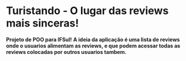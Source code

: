 # Turistando - O lugar das reviews mais sinceras!
**Projeto de POO para IFSul!**
**A ideia da aplicação é uma lista de reviews onde o usuarios alimentam as reviews, e que podem acessar todas as reviews colocadas por outros usuarios tambem.**

